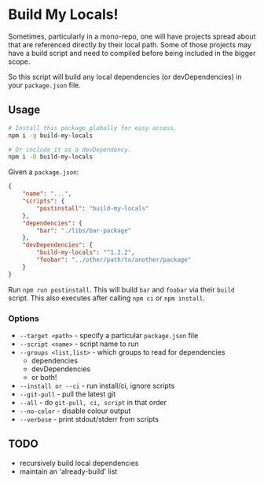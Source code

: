 # Build My Locals!

Sometimes, particularly in a mono-repo, one will have projects spread about that
are referenced directly by their local path. Some of those projects may have a
build script and need to compiled before being included in the bigger scope.

So this script will build any local dependencies (or devDependencies) in
your `package.json` file.


## Usage

```sh
# Install this package globally for easy access.
npm i -g build-my-locals

# Or include it as a devDependency.
npm i -D build-my-locals
```

Given a `package.json`:
```json
{
    "name": "...",
    "scripts": {
        "postinstall": "build-my-locals"
    },
    "dependencies": {
        "bar": "./libs/bar-package"
    },
    "devDependencies": {
        "build-my-locals": "^1.2.2",
        "foobar": "../other/path/to/another/package"
    }
}
```

Run `npm run postinstall`. This will build `bar` and `foobar` via their `build` script.
This also executes after calling `npm ci` or `npm install`.

### Options

- `--target <path>` - specify a particular `package.json` file
- `--script <name>` - script name to run
- `--groups <list,list>` - which groups to read for dependencies
    - dependencies
    - devDependencies
    - or both!
- `--install or --ci` - run install/ci, ignore scripts
- `--git-pull` - pull the latest git
- `--all` - do `git-pull, ci, script` in that order
- `--no-color` - disable colour output
- `--verbose` - print stdout/stderr from scripts


## TODO

- recursively build local dependencies
- maintain an 'already-build' list
